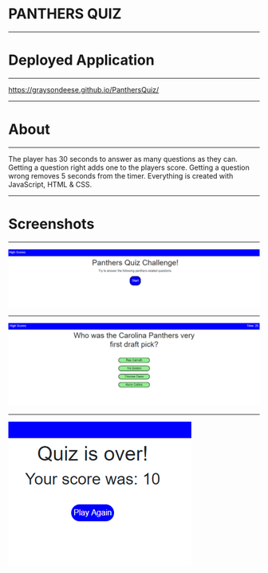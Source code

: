 # PANTHERS QUIZ
****

# Deployed Application
****
https://graysondeese.github.io/PanthersQuiz/
****

# About
****

The player has 30 seconds to answer as many questions as they can. Getting a question right adds one to the players score. Getting a question wrong removes 5 seconds from the timer. Everything is created with JavaScript, HTML & CSS.

****

# Screenshots
****

<img src="Assets/HomeScreen.PNG">

****

<img src="Assets/QuestionScreen.PNG">

****

<img src="Assets/endGame.PNG">




